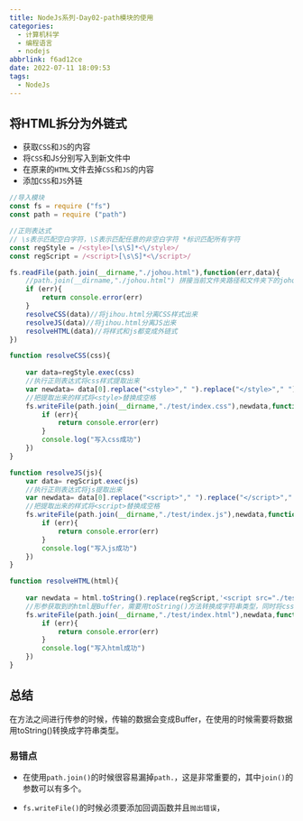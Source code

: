```yaml
---
title: NodeJs系列-Day02-path模块的使用
categories:
  - 计算机科学
  - 编程语言
  - nodejs
abbrlink: f6ad12ce
date: 2022-07-11 18:09:53
tags:
  - NodeJs
---
```


## 将HTML拆分为外链式

- 获取`CSS`和`JS`的内容
- 将`CSS`和J`S`分别写入到新文件中
- 在原来的`HTML`文件去掉`CSS`和`JS`的内容
- 添加`CSS`和`JS`外链

```javascript
//导入模块
const fs = require ("fs")
const path = require ("path")

//正则表达式
// \s表示匹配空白字符，\S表示匹配任意的非空白字符 *标识匹配所有字符
const regStyle = /<style>[\s\S]*<\/style>/
const regScript = /<script>[\s\S]*<\/script>/

fs.readFile(path.join(__dirname,"./johou.html"),function(err,data){
    //path.join(__dirname,"./johou.html") 拼接当前文件夹路径和文件夹下的johou.html
    if (err){
        return console.error(err)
    }
    resolveCSS(data)//将jihou.html分离CSS样式出来
    resolveJS(data)//将jihou.html分离JS出来
    resolveHTML(data)//将样式和js都变成外链式
})

function resolveCSS(css){
   
    var data=regStyle.exec(css) 
    //执行正则表达式将css样式提取出来
    var newdata= data[0].replace("<style>"," ").replace("</style>"," ") 
    //把提取出来的样式将<style>替换成空格
    fs.writeFile(path.join(__dirname,"./test/index.css"),newdata,function(err){
        if (err){
            return console.error(err)
        }
        console.log("写入css成功")
    })
}

function resolveJS(js){
    var data= regScript.exec(js)
    //执行正则表达式将js提取出来
    var newdata= data[0].replace("<script>"," ").replace("</script>"," ")
    //把提取出来的样式将<script>替换成空格
    fs.writeFile(path.join(__dirname,"./test/index.js"),newdata,function(err){
        if (err){
            return console.error(err)
        }
        console.log("写入js成功")
    })
}

function resolveHTML(html){
    
    var newdata = html.toString().replace(regScript,'<script src="./test/index.js"></script>').replace(regStyle,'<style rel="stylesheel" href="./test/index.css"></script>')
    //形参获取到的html是Buffer，需要用toString()方法转换成字符串类型，同时将css和js替换成外链式链接
    fs.writeFile(path.join(__dirname,"./test/index.html"),newdata,function(err){
        if (err){
            return console.error(err)
        }
        console.log("写入html成功")
    })
}
```



## 总结

在方法之间进行传参的时候，传输的数据会变成Buffer，在使用的时候需要将数据用toString()转换成字符串类型。



### 易错点

- 在使用`path.join()`的时候很容易漏掉`path.`，这是非常重要的，其中`join()`的参数可以有多个。

- `fs.writeFile()`的时候必须要添加回调函数并且`抛出错误`，





